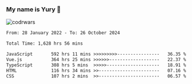 ### My name is Yury 👋 
![codrwars](https://www.codewars.com/users/litury/badges/micro) 


<!--START_SECTION:waka-->

```txt
From: 28 January 2022 - To: 26 October 2024

Total Time: 1,628 hrs 56 mins

JavaScript       592 hrs 11 mins >>>>>>>>>----------------   36.35 %
Vue.js           364 hrs 25 mins >>>>>>-------------------   22.37 %
TypeScript       308 hrs 5 mins  >>>>>--------------------   18.91 %
HTML             116 hrs 34 mins >>-----------------------   07.16 %
CSS              107 hrs 2 mins  >>-----------------------   06.57 %
```

<!--END_SECTION:waka-->

